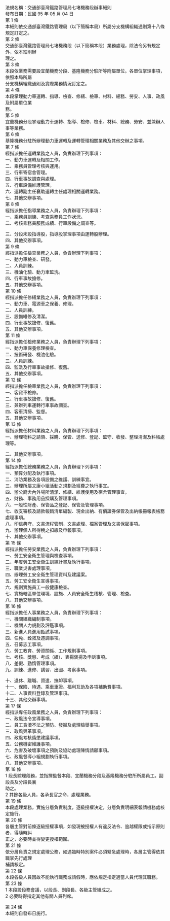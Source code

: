 法規名稱：交通部臺灣鐵路管理局七堵機務段辦事細則  
發布日期：民國 95 年 05 月 04 日  
第 1 條  
本細則依交通部臺灣鐵路管理局（以下簡稱本局）所屬分支機構組織通則第十八條規定訂定之。  
第 2 條  
交通部臺灣鐵路管理局七堵機務段（以下簡稱本段）業務處理，除法令另有規定外，依本細則辦  
理之。  
第 3 條  
本段依業務需要設宜蘭機務分段、基隆機務分駐所等附屬單位。各單位掌理事項，依照本局所屬  
分支機構組織通則及實際業務情況訂定之。  
第 4 條  
本段掌理動力車運轉、指導、檢查、修繕、檢車、材料、總務、勞安、人事、政風及附屬單位業  
務。  
第 5 條  
宜蘭機務分段掌理動力車運轉、指導、檢修、檢車、材料、總務、勞安、並兼辦人事等業務。  
第 6 條  
基隆機務分駐所辦理動力車運轉及運轉管理相關業務及其他交辦之事項。  
第 7 條  
經指派擔任運轉業務之人員，負責辦理下列事項：  
一、動力車運轉及相關工作。  
二、乘務員管理考核與運用。  
三、行車寄宿舍管理。  
四、行車事故調查與處理。  
五、行車設備維護管理。  
六、運轉副主任襄助運轉主任處理相關運轉業務。  
七、其他交辦事項。  
第 8 條  
經指派擔任指導業務之人員，負責辦理下列事項：  
一、乘務員訓練、考查乘務員工作狀況。  
二、考核乘務員服務成績、行車設備之調查等。  


三、分段未設指導股，指導股掌理事項由運轉股辦理。  
四、其他交辦事項。  
第 9 條  
經指派擔任檢查業務之人員，負責辦理下列事項：  
一、動力車檢查、研發。  
二、人員訓練。  
三、機油化驗、動力車監洗。  
四、行車事故搶修。  
五、其他交辦事項。  
第 10 條  
經指派擔任修繕業務之人員，負責辦理下列事項：  
一、動力車、電源車之保養、修理。  
二、人員訓練。  
三、設備維修及清潔。  
四、行車事故搶修、復舊。  
五、其他交辦事項。  
第 11 條  
經指派擔任檢修業務之人員，負責辦理下列事項：  
一、動力車保養修理檢查。  
二、技術研發、機油化驗。  
三、人員訓練。  
四、監洗及行車事故搶修、復舊。  
五、其他交辦事項。  
第 12 條  
經指派擔任檢車業務之人員，負責辦理下列事項：  
一、客貨車檢修。  
二、行車事故搶修、復舊。  
三、兼辦列車運轉行車事故調查。  
四、客車清掃、監督。  
五、其他交辦事項。  
第 13 條  
經指派擔任材料業務之人員，負責辦理下列事項：  
一、辦理物料之請領、採購、保管、送修、登記、監守、收發、整理清潔及料帳處理等。  


二、其他交辦事項。  
第 14 條  
經指派擔任總務業務之人員，負責辦理下列事項：  
一、預算分配及執行事項。  
二、消防業務及各項設備之維護、訓練事宜。  
三、辦理所屬文康小組活動之規劃及經費之執行事宜。  
四、辦公廳舍內外場所清潔、修繕、維護使用及宿舍管理事宜。  
五、財務、事務用品採購及管理事項。  
六、一般性財產、保管品之登記、保管及管理事項。  
七、收支審核及請款報銷清單編製、現金出納、有價證券保管及出納帳冊報表帳務處理事項。  
八、印信典守、文書流程管制，文書處理、檔案管理及文書保密事項。  
九、辦理個人所得稅之扣繳及申報事項。  
十、其他交辦事項。  
第 15 條  
經指派擔任勞安業務之人員，負責辦理下列事項：  
一、勞工安全衛生管理與檢查事項。  
二、年度勞工安全衛生訓練計畫及執行事項。  
三、職業災害處理事項。  
四、辦理勞工安全衛生管理資料及建議案。  
五、勞工安全衛生宣導事項。  
六、規劃實施員工一般健康檢查。  
七、實施轄區單位環境、設施、人員安全衛生稽核、管理、檢查。  
八、其他交辦事項。  
第 16 條  
經指派擔任人事業務之人員，負責辦理下列事項：  
一、機關組織編制事項。  
二、機關人力規劃及評鑑事項。  
三、新進人員進用甄試事項。  
四、任免、銓敘及遷調事項。  
五、召募志工事項。  
六、勞工教育、勞資關係、工作規則事項。  
七、考核、獎懲、考成（績）、表揚褒揚及申訴事項。  
八、差假、勤惰管理事項。  
九、訓練、進修、講習、出國、考察事項。  


十、退休、離職、資遣、撫卹事項。  
十一、保險、待遇、乘車車證、福利互助及各項補助費事項。  
十二、人事資料登錄及管理事項。  
十三、其他交辦事項。  
第 17 條  
經指派專任政風業務之人員，負責辦理下列事項：  
一、政風法令宣導事項。  
二、員工貪瀆不法之預防、發掘及處理檢舉事項。  
三、政風興革事項。  
四、政風考核獎懲建議事項。  
五、公務機密維護事項。  
六、危害及破壞事項之預防及協助處理陳情請願事項。  
七、政風督導小組規劃執行事項。  
八、其他交辦事項。  
第 18 條  
1 段長綜理段務，並指揮監督本段、宜蘭機務分段及基隆機務分駐所所屬員工。副段長及分段長襄  
助之。  
2 其餘各級人員，各承長官之命，處理業務。  
第 19 條  
本段處理業務，實施分層負責制度，逐級授權決定，分層負責明細表報請機務處核定施行。  
第 20 條  
各層主管對前條逐級授權事項，如發現被授權人有違反法令、逾越權限或指示原則者，得隨時糾  
正之，必要時並得變更授權範圍。  
第 21 條  
依分層負責之規定處理公務，如遇臨時特別案件必須緊急處理時，各層主管得依其職掌先行處理  
補請核定。  
第 22 條  
本段各級人員因故不能執行職務或請假時，應依規定指定適當人員代理其職務。  
第 23 條  
1 本段設段務會議，以段長、副段長、各級主管組成之。  
2 必要時得指定其他有關人員列席。  


第 24 條  
本細則自發布日施行。  


